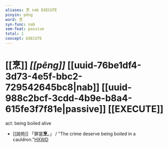 ```yaml
---
aliases: 烹 nab EXECUTE
pinyin: pēng
word: 烹
syn-func: nab
sem-feat: passive
total: 1
concept: EXECUTE 
---
```

# [[烹]] *[[pēng]]*  [[uuid-76be1df4-3d73-4e5f-bbc2-729542645bc8|nab]] [[uuid-988c2bcf-3cdd-4b9e-b8a4-615fe3f7f81e|passive]] [[EXECUTE]]
act: being boiled alive
 - [[說苑]] 「罪當**烹**。」 / "The crime deserve being boiled in a cauldron."[HXWD](https://hxwd.org/textview.html?location=CH1a0907_CHANT_001-38a.14)